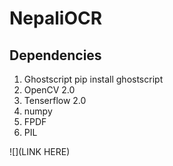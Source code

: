 # NepaliOCR

## Dependencies
1. Ghostscript
    pip install ghostscript
2. OpenCV 2.0
3. Tenserflow 2.0
4. numpy
5. FPDF
6. PIL





![](LINK HERE)


